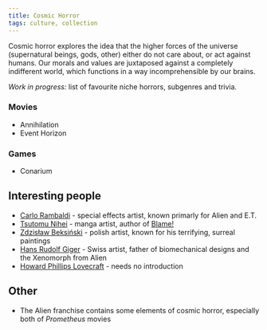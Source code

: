 ```yaml
---
title: Cosmic Horror
tags: culture, collection
---
```


Cosmic horror explores the idea that the higher forces of the universe
(supernatural beings, gods, other) either do not care about, or act against
humans. Our morals and values are juxtaposed against a completely indifferent
world, which functions in a way incomprehensible by our brains.

*Work in progress:* list of favourite niche horrors, subgenres and trivia.

### Movies

- Annihilation
- Event Horizon

### Games

- Conarium

## Interesting people

- [Carlo Rambaldi](https://en.wikipedia.org/wiki/Carlo_Rambaldi) - special
  effects artist, known primarly for Alien and E.T.
- [Tsutomu Nihei](https://en.wikipedia.org/wiki/Tsutomu_Nihei) - manga artist,
  author of [Blame!](https://en.wikipedia.org/wiki/Blame!)
- [Zdzisław
  Beksiński](https://en.wikipedia.org/wiki/Zdzis%C5%82aw_Beksi%C5%84ski) -
  polish artist, known for his terrifying, surreal paintings
- [Hans Rudolf Giger](https://en.wikipedia.org/wiki/H._R._Giger) - Swiss
  artist, father of biomechanical designs and the Xenomorph from Alien
- [Howard Phillips Lovecraft](https://en.wikipedia.org/wiki/H._P._Lovecraft) -
  needs no introduction

## Other

- The Alien franchise contains some elements of cosmic horror, especially both
  of *Prometheus* movies
